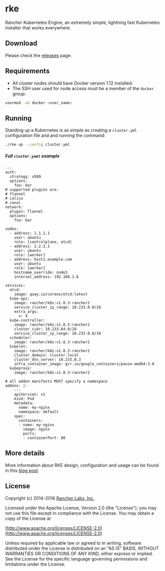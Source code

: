 rke
========

Rancher Kubernetes Engine, an extremely simple, lightning fast Kubernetes installer that works everywhere.

## Download

Please check the [releases](https://github.com/rancher/rke/releases/) page.

## Requirements
- All cluster nodes should have Docker version 1.12 installed.
- The SSH user used for node access must be a member of the `docker` group:
```bash
usermod -aG docker <user_name>
```

## Running
Standing up a Kubernetes is as simple as creating a `cluster.yml` configuration file and and running the command:
```bash
./rke up --config cluster.yml
```
##### Full `cluster.yaml` example

```
---
auth:
  strategy: x509
  options:
    foo: bar
# supported plugins are:
# flannel
# calico
# canal
network:
  plugin: flannel
  options:
    foo: bar

nodes:
  - address: 1.1.1.1
    user: ubuntu
    role: [controlplane, etcd]
  - address: 2.2.2.2
    user: ubuntu
    role: [worker]
  - address: host1.example.com
    user: ubuntu
    role: [worker]
    hostname_override: node3
    internal_address: 192.168.1.6

services:
  etcd:
    image: quay.io/coreos/etcd:latest
  kube-api:
    image: rancher/k8s:v1.8.3-rancher2
    service_cluster_ip_range: 10.233.0.0/18
    extra_args:
      v: 4
  kube-controller:
    image: rancher/k8s:v1.8.3-rancher2
    cluster_cidr: 10.233.64.0/18
    service_cluster_ip_range: 10.233.0.0/18
  scheduler:
    image: rancher/k8s:v1.8.3-rancher2
  kubelet:
    image: rancher/k8s:v1.8.3-rancher2
    cluster_domain: cluster.local
    cluster_dns_server: 10.233.0.3
    infra_container_image: gcr.io/google_containers/pause-amd64:3.0
  kubeproxy:
    image: rancher/k8s:v1.8.3-rancher2

# all addon manifests MUST specify a namespace
addons: |-
    ---
    apiVersion: v1
    kind: Pod
    metadata:
      name: my-nginx
      namespace: default
    spec:
      containers:
      - name: my-nginx
        image: nginx
        ports:
        - containerPort: 80
```

## More details

More information about RKE design, configuration and usage can be found in this [blog post](http://rancher.com/an-introduction-to-rke/).


## License
Copyright (c) 2014-2016 [Rancher Labs, Inc.](http://rancher.com)

Licensed under the Apache License, Version 2.0 (the "License");
you may not use this file except in compliance with the License.
You may obtain a copy of the License at

[http://www.apache.org/licenses/LICENSE-2.0](http://www.apache.org/licenses/LICENSE-2.0)

Unless required by applicable law or agreed to in writing, software
distributed under the License is distributed on an "AS IS" BASIS,
WITHOUT WARRANTIES OR CONDITIONS OF ANY KIND, either express or implied.
See the License for the specific language governing permissions and
limitations under the License.
